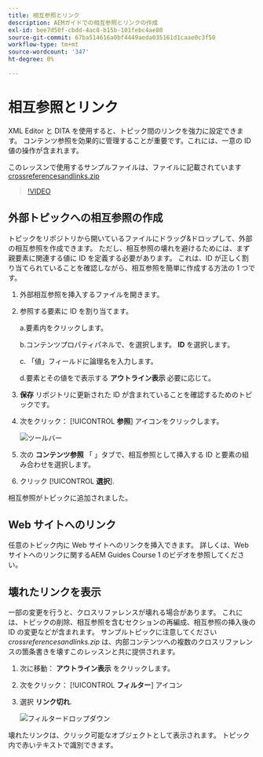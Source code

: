 ```yaml
---
title: 相互参照とリンク
description: AEMガイドでの相互参照とリンクの作成
exl-id: bee7d50f-cbdd-4ac8-b15b-101febc4ae80
source-git-commit: 67ba514616a0bf4449aeda035161d1caae0c3f50
workflow-type: tm+mt
source-wordcount: '347'
ht-degree: 0%

---
```


# 相互参照とリンク

XML Editor と DITA を使用すると、トピック間のリンクを強力に設定できます。 コンテンツ参照を効果的に管理することが重要です。これには、一意の ID 値の操作が含まれます。

このレッスンで使用するサンプルファイルは、ファイルに記載されています
[crossreferencesandlinks.zip](assets/crossreferencesandlinks.zip)

>[!VIDEO](https://video.tv.adobe.com/v/342764?quality=12&learn=on)

## 外部トピックへの相互参照の作成

トピックをリポジトリから開いているファイルにドラッグ&amp;ドロップして、外部の相互参照を作成できます。 ただし、相互参照の壊れを避けるためには、まず親要素に関連する値に ID を定義する必要があります。 これは、ID が正しく割り当てられていることを確認しながら、相互参照を簡単に作成する方法の 1 つです。

1. 外部相互参照を挿入するファイルを開きます。

1. 参照する要素に ID を割り当てます。

   a.要素内をクリックします。

   b.コンテンツプロパティパネルで、を選択します。 **ID** を選択します。

   c. 「値」フィールドに論理名を入力します。

   d.要素とその値をで表示する **アウトライン表示** 必要に応じて。

1. **保存** リポジトリに更新された ID が含まれていることを確認するためのトピックです。

1. 次をクリック： [!UICONTROL **参照**] アイコンをクリックします。

   ![ツールバー](images/lesson-7/references-icon.png)

1. 次の **コンテンツ参照** 「 」タブで、相互参照として挿入する ID と要素の組み合わせを選択します。

1. クリック [!UICONTROL **選択**].

相互参照がトピックに追加されました。

## Web サイトへのリンク

任意のトピック内に Web サイトへのリンクを挿入できます。 詳しくは、Web サイトへのリンクに関するAEM Guides Course 1 のビデオを参照してください。


## 壊れたリンクを表示

一部の変更を行うと、クロスリファレンスが壊れる場合があります。 これには、トピックの削除、相互参照を含むセクションの再編成、相互参照の挿入後の ID の変更などが含まれます。 サンプルトピックに注意してください _crossreferencesandlinks.zip_ は、内部コンテンツへの複数のクロスリファレンスの箇条書きを壊すこのレッスンと共に提供されます。

1. 次に移動： **アウトライン表示** をクリックします。

1. 次をクリック： [!UICONTROL **フィルター**] アイコン

1. 選択 **リンク切れ**.

   ![フィルタードロップダウン](images/lesson-7/broken-links.png)

壊れたリンクは、クリック可能なオブジェクトとして表示されます。 トピック内で赤いテキストで識別できます。

